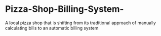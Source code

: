 # Pizza-Shop-Billing-System-
A local pizza shop that is shifting from its traditional approach of manually calculating bills to an automatic billing system
